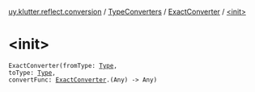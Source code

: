 [uy.klutter.reflect.conversion](../../index.md) / [TypeConverters](../index.md) / [ExactConverter](index.md) / [&lt;init&gt;](.)


# &lt;init&gt;
<code>ExactConverter(fromType: [Type](http://docs.oracle.com/javase/6/docs/api/java/lang/reflect/Type.html), toType: [Type](http://docs.oracle.com/javase/6/docs/api/java/lang/reflect/Type.html), convertFunc: [ExactConverter](index.md).(Any) -> Any)</code><br/>

